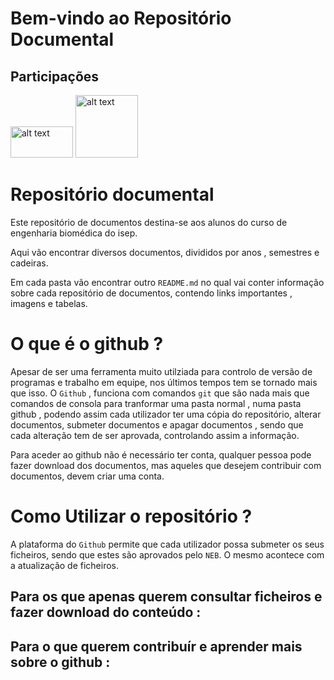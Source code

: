 # Bem-vindo ao Repositório Documental

## Participações

<img src= https://www.bad.pt/diretorio/wp-content/uploads/2015/05/5554ccc4ab4c1-ISEP_marca_cor.jpg alt="alt text" width=100 height=50> 
<img src= https://scontent.fopo2-2.fna.fbcdn.net/v/t1.0-9/22140888_2361937190697179_6557439634075217663_n.jpg?oh=a76c87602d27048d1733eb116989a223&oe=5AB6F0EB alt= "alt text" width=100 height=100>

# Repositório documental
Este repositório de documentos destina-se aos alunos do curso de engenharia biomédica do isep.

Aqui vão encontrar diversos documentos, divididos por anos , semestres e cadeiras.

Em cada pasta vão encontrar outro `README.md` no qual vai conter informação sobre cada repositório de documentos, contendo links importantes , imagens e tabelas.

# O que é o github ?
Apesar de ser uma ferramenta muito utilziada para controlo de versão de programas e trabalho em equipe, nos últimos tempos tem se tornado mais que isso. O `Github` , funciona com comandos `git` que são nada mais que comandos de consola para tranformar uma pasta normal , numa pasta github , podendo assim cada utilizador ter uma cópia do repositório, alterar documentos, submeter documentos e apagar documentos , sendo que cada alteração tem de ser aprovada, controlando assim a informação.

Para aceder ao github não é necessário ter conta, qualquer pessoa pode fazer download dos documentos, mas aqueles que desejem contribuir com documentos, devem criar uma conta.


# Como Utilizar o repositório ?
A plataforma do `Github` permite que cada utilizador possa submeter os seus ficheiros, sendo que estes são aprovados pelo `NEB`. O mesmo acontece com a atualização de ficheiros.

## Para os que apenas querem consultar ficheiros e fazer download do conteúdo :

## Para o que querem contribuír e aprender mais sobre o github :


